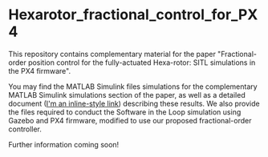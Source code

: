# Hexarotor_fractional_control_for_PX4
This repository contains complementary material for the paper "Fractional-order position control for the fully-actuated Hexa-rotor: SITL simulations in the PX4 firmware".

You may find the MATLAB Simulink files simulations for the complementary MATLAB Simulink simulations section of the paper, as well as a detailed document ([I'm an inline-style link](https://github.com/andresmr13/Hexarotor_fractional_control_for_PX4/blob/main/Complementary_simulations.pdf)) describing these results.
We also provide the files required to conduct the Software in the Loop simulation using Gazebo and PX4 firmware, modified to use our proposed fractional-order controller.

Further information coming soon!

